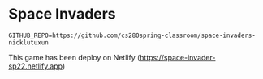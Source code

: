 # Space Invaders

```text
GITHUB_REPO=https://github.com/cs280spring-classroom/space-invaders-nicklutuxun
```
This game has been deploy on Netlify (https://space-invader-sp22.netlify.app)
